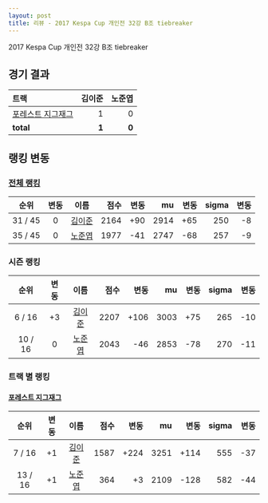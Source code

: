 ```yaml
---
layout: post
title: 리뷰 - 2017 Kespa Cup 개인전 32강 B조 tiebreaker
---
```


2017 Kespa Cup 개인전 32강 B조 tiebreaker


## 경기 결과

| 트랙 | 김이준 | 노준엽 |
|:---|---:|---:|
| [포레스트 지그재그](../zigzag) | 1 | 0 |
| __total__ | __1__ | __0__ |


## 랭킹 변동


### [전체 랭킹](../singles-full)

| 순위 | 변동 | 이름 | 점수 | 변동 | mu | 변동 | sigma | 변동 |
|:---:|:---:|:---:|---:|---:|---:|---:|---:|---:|
| 31 / 45 | 0 | [김이준](../gimijun) | 2164 | +90 | 2914 | +65 | 250 | -8 |
| 35 / 45 | 0 | [노준엽](../nojunyeob) | 1977 | -41 | 2747 | -68 | 257 | -9 |

### 시즌 랭킹

| 순위 | 변동 | 이름 | 점수 | 변동 | mu | 변동 | sigma | 변동 |
|:---:|:---:|:---:|---:|---:|---:|---:|---:|---:|
| 6 / 16 | +3 | [김이준](../gimijun) | 2207 | +106 | 3003 | +75 | 265 | -10 |
| 10 / 16 | 0 | [노준엽](../nojunyeob) | 2043 | -46 | 2853 | -78 | 270 | -11 |

### 트랙 별 랭킹


#### [포레스트 지그재그](../zigzag)

| 순위 | 변동 | 이름 | 점수 | 변동 | mu | 변동 | sigma | 변동 |
|:---:|:---:|:---:|---:|---:|---:|---:|---:|---:|
| 7 / 16 | +1 | [김이준](../gimijun) | 1587 | +224 | 3251 | +114 | 555 | -37 |
| 13 / 16 | +1 | [노준엽](../nojunyeob) | 364 | +3 | 2109 | -128 | 582 | -44 |
